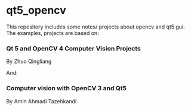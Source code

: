 # qt5_opencv
This repository includes some notes/ projects about opencv and qt5 gui. 
The examples, projects are based on:

  ### Qt 5 and OpenCV 4 Computer Vision Projects
  By Zhuo Qingliang 

And:

  ### Computer vision with OpenCV 3 and Qt5
  By Amin Ahmadi Tazehkandi

